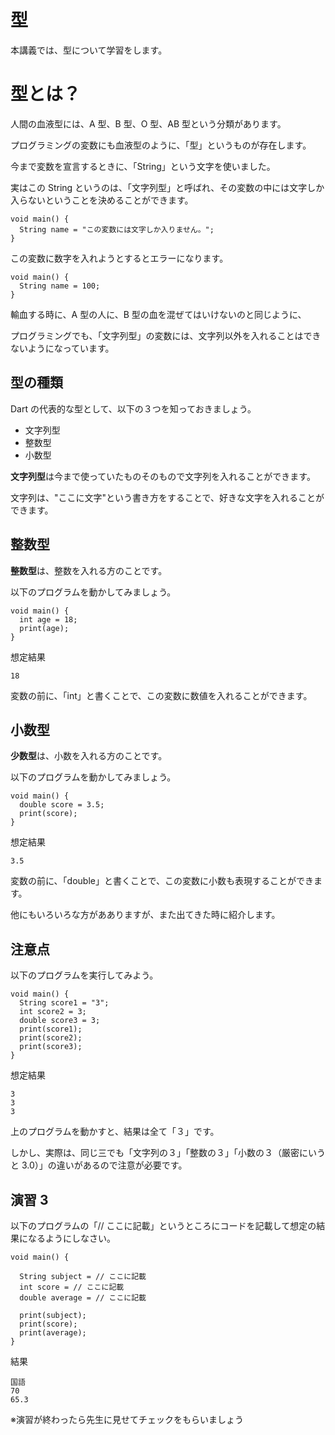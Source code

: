 # 型

本講義では、型について学習をします。

# 型とは？

人間の血液型には、A 型、B 型、O 型、AB 型という分類があります。

プログラミングの変数にも血液型のように、「型」というものが存在します。

今まで変数を宣言するときに、「String」という文字を使いました。

実はこの String というのは、「文字列型」と呼ばれ、その変数の中には文字しか入らないということを決めることができます。

```
void main() {
  String name = "この変数には文字しか入りません。";
}
```

この変数に数字を入れようとするとエラーになります。

```
void main() {
  String name = 100;
}
```

輸血する時に、A 型の人に、B 型の血を混ぜてはいけないのと同じように、

プログラミングでも、「文字列型」の変数には、文字列以外を入れることはできないようになっています。

## 型の種類

Dart の代表的な型として、以下の３つを知っておきましょう。

- 文字列型
- 整数型
- 小数型

**文字列型**は今まで使っていたものそのもので文字列を入れることができます。

文字列は、"ここに文字"という書き方をすることで、好きな文字を入れることができます。

## 整数型

**整数型**は、整数を入れる方のことです。

以下のプログラムを動かしてみましょう。

```
void main() {
  int age = 18;
  print(age);
}
```

想定結果

```
18
```

変数の前に、「int」と書くことで、この変数に数値を入れることができます。

## 小数型

**少数型**は、小数を入れる方のことです。

以下のプログラムを動かしてみましょう。

```
void main() {
  double score = 3.5;
  print(score);
}
```

想定結果

```
3.5
```

変数の前に、「double」と書くことで、この変数に小数も表現することができます。

他にもいろいろな方があありますが、また出てきた時に紹介します。

## 注意点

以下のプログラムを実行してみよう。

```
void main() {
  String score1 = "3";
  int score2 = 3;
  double score3 = 3;
  print(score1);
  print(score2);
  print(score3);
}
```

想定結果

```
3
3
3
```

上のプログラムを動かすと、結果は全て「３」です。

しかし、実際は、同じ三でも「文字列の３」「整数の３」「小数の３（厳密にいうと 3.0）」の違いがあるので注意が必要です。

## 演習 3

以下のプログラムの「// ここに記載」というところにコードを記載して想定の結果になるようにしなさい。

```
void main() {

  String subject = // ここに記載
  int score = // ここに記載
  double average = // ここに記載

  print(subject);
  print(score);
  print(average);
}
```

結果

```
国語
70
65.3
```

※演習が終わったら先生に見せてチェックをもらいましょう
